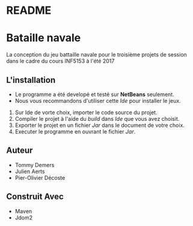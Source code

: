 # README #

# Bataille navale

La conception du jeu battaille navale pour le troisième projets de session dans le cadre du cours INF5153 à l'été 2017

## L'installation

* Le programme a été developé et testé sur **NetBeans** seulement.
* Nous vous recommandons d'utiliser cette *Ide* pour installer le jeux.

1. Sur Ide de vorte choix, importer le code source du projet.
2. Compiler le projet à l'aide du *build* dans *Ide* que vous avez choisit.
3. Exporter le projet en un fichier *Jar* dans le document de votre choix.
4. Executer le programme en ouvrant le fichier *Jar*.

## Auteur

- Tommy Demers
- Julien Aerts
- Pier-Olivier Décoste

## Construit Avec

- Maven
- Jdom2
